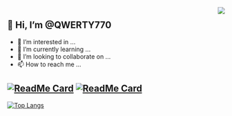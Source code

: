 <img align="right" src="https://github-readme-stats.vercel.app/api?username=QWERTY770&show_icons=true&theme=graywhite&count_private=true" /> 

## 👋 Hi, I’m @QWERTY770

- 👀 I’m interested in ...
- 🌱 I’m currently learning ...
- 💞️ I’m looking to collaborate on ...
- 📫 How to reach me ...

[![ReadMe Card](https://github-readme-stats.vercel.app/api/pin/?username=xdi8mod&repo=Xdi8aho-Mod&theme=graywhite)](https://github.com/Xdi8Mod/Xdi8aho-Mod)
[![ReadMe Card](https://github-readme-stats.vercel.app/api/pin/?username=xdi8&repo=Xdi8aho-Editcount&theme=graywhite)](https://github.com/xdi8/Xdi8aho-Editcount)
--------------------------------

[![Top Langs](https://github-readme-stats.vercel.app/api/top-langs/?username=QWERTY770&layout=compact)](https://github.com/QWERTY770)
